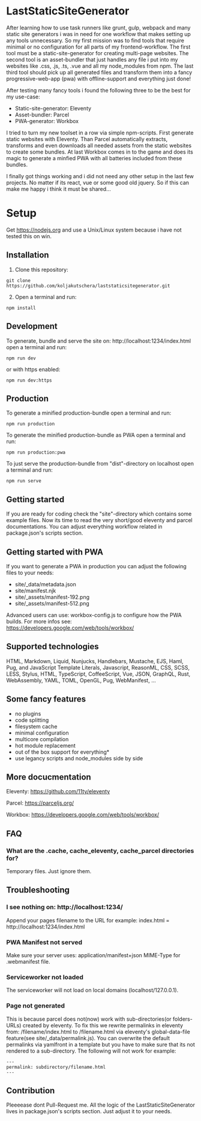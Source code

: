 # LastStaticSiteGenerator

After learning how to use task runners like grunt, gulp, webpack and many static site generators i was in need for one workflow that makes setting up any tools unnecessary. So my first mission was to find tools that require minimal or no configuration for all parts of my frontend-workflow. The first tool must be a static-site-generator for creating multi-page websites. The second tool is an asset-bundler that just handles any file i put into my websites like .css, .js, .ts, .vue and all my node_modules from npm. The last third tool should pick up all generated files and transform them into a fancy progressive-web-app (pwa) with offline-support and everything just done!

After testing many fancy tools i found the following three to be the best for my use-case:

* Static-site-generator: Eleventy
* Asset-bundler: Parcel
* PWA-generator: Workbox

I tried to turn my new toolset in a row via simple npm-scripts. First generate static websites with Eleventy. Than Parcel automatically extracts, transforms and even downloads all needed assets from the static websites to create some bundles. At last Workbox comes in to the game and does its magic to generate a minfied PWA with all batteries included from these bundles.

I finally got things working and i did not need any other setup in the last few projects. No matter if its react, vue or some good old jquery. So if this can make me happy i think it must be shared...

# Setup

Get https://nodejs.org and use a Unix/Linux system because i have not tested this on win.

## Installation

1. Clone this repository:

```
git clone https://github.com/koljakutschera/laststaticsitegenerator.git
```

2. Open a terminal and run:

```
npm install
```

## Development

To generate, bundle and serve the site on: http://localhost:1234/index.html open a terminal and run:

```
npm run dev
```

or with https enabled:

```
npm run dev:https
```

## Production

To generate a minified production-bundle open a terminal and run:

```
npm run production
```

To generate the minified production-bundle as PWA open a terminal and run:

```
npm run production:pwa
```

To just serve the production-bundle from "dist"-directory on localhost open a terminal and run:

```
npm run serve
```

## Getting started

If you are ready for coding check the "site"-directory which contains some example files. Now its time to read the very short/good eleventy and parcel documentations. You can adjust everything workflow related in package.json's scripts section.

## Getting started with PWA

If you want to generate a PWA in production you can adjust the following files to your needs:

- site/\_data/metadata.json
- site/manifest.njk
- site/_assets/manifest-192.png
- site/_assets/manifest-512.png

Advanced users can use: workbox-config.js to configure how the PWA builds. For more infos see: https://developers.google.com/web/tools/workbox/

## Supported technologies

HTML, Markdown, Liquid, Nunjucks, Handlebars, Mustache, EJS, Haml, Pug, and JavaScript Template Literals, Javascript, ReasonML, CSS, SCSS, LESS, Stylus, HTML, TypeScript, CoffeeScript, Vue, JSON, GraphQL, Rust, WebAssembly, YAML, TOML, OpenGL, Pug, WebManifest, ...

## Some fancy features

* no plugins
* code splitting
* filesystem cache
* minimal configuration
* multicore compilation
* hot module replacement
* out of the box support for everything*
* use legancy scripts and node_modules side by side

## More docucmentation

Eleventy: https://github.com/11ty/eleventy

Parcel: https://parceljs.org/

Workbox: https://developers.google.com/web/tools/workbox/

## FAQ

### What are the .cache, cache_eleventy, cache_parcel directories for?

Temporary files. Just ignore them.

## Troubleshooting


### I see nothing on: http://localhost:1234/

Append your pages filename to the URL for example: index.html = http://localhost:1234/index.html

### PWA Manifest not served

Make sure your server uses: application/manifest+json MIME-Type for .webmanifest file.

### Serviceworker not loaded

The serviceworker will not load on local domains (localhost/127.0.0.1).

### Page not generated

This is because parcel does not(now) work with sub-directories(or folders-URLs) created by eleventy. To fix this we rewrite permalinks in eleventy from: /filename/index.html to /filename.html via eleventy's global-data-file feature(see site/\_data/permalink.js). You can overwrite the default permalinks via yamlfront in a template but you have to make sure that its not rendered to a sub-directory. The following will not work for example:

```
---
permalink: subdirectory/filename.html
---
```

## Contribution

Pleeeease dont Pull-Request me. All the logic of the LastStaticSiteGenerator lives in package.json's scripts section. Just adjust it to your needs.
